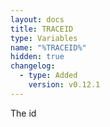 ```yaml
---
layout: docs
title: TRACEID
type: Variables
name: "%TRACEID%"
hidden: true
changelog:
  - type: Added
    version: v0.12.1
---
```

The id
